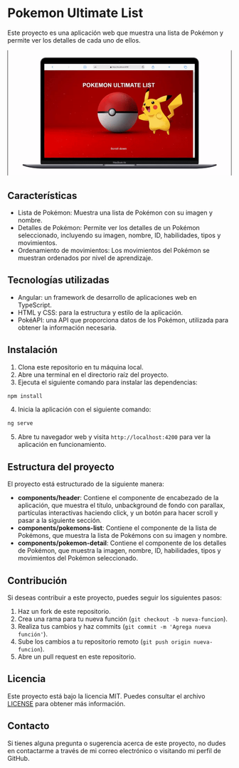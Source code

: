 # Pokemon Ultimate List

Este proyecto es una aplicación web que muestra una lista de Pokémon y permite ver los detalles de cada uno de ellos.

![Video de demostración del proyecto angular-pokemon](src/assets/img/demo-angular-pokemon.gif)

## Características

- Lista de Pokémon: Muestra una lista de Pokémon con su imagen y nombre.
- Detalles de Pokémon: Permite ver los detalles de un Pokémon seleccionado, incluyendo su imagen, nombre, ID, habilidades, tipos y movimientos.
- Ordenamiento de movimientos: Los movimientos del Pokémon se muestran ordenados por nivel de aprendizaje.

## Tecnologías utilizadas

- Angular: un framework de desarrollo de aplicaciones web en TypeScript.
- HTML y CSS: para la estructura y estilo de la aplicación.
- PokéAPI: una API que proporciona datos de los Pokémon, utilizada para obtener la información necesaria.

## Instalación

1. Clona este repositorio en tu máquina local.
2. Abre una terminal en el directorio raíz del proyecto.
3. Ejecuta el siguiente comando para instalar las dependencias:

```bash
npm install
```

4. Inicia la aplicación con el siguiente comando:

```bash
ng serve
```

5. Abre tu navegador web y visita `http://localhost:4200` para ver la aplicación en funcionamiento.

## Estructura del proyecto

El proyecto está estructurado de la siguiente manera:

- **components/header**: Contiene el componente de encabezado de la aplicación, que muestra el título, unbackground de fondo con parallax, partículas interactivas haciendo click, y un botón para hacer scroll y pasar a la siguiente sección.
- **components/pokemons-list**: Contiene el componente de la lista de Pokémons, que muestra la lista de Pokémons con su imagen y nombre.
- **components/pokemon-detail**: Contiene el componente de los detalles de Pokémon, que muestra la imagen, nombre, ID, habilidades, tipos y movimientos del Pokémon seleccionado.

## Contribución

Si deseas contribuir a este proyecto, puedes seguir los siguientes pasos:

1. Haz un fork de este repositorio.
2. Crea una rama para tu nueva función (`git checkout -b nueva-funcion`).
3. Realiza tus cambios y haz commits (`git commit -m 'Agrega nueva función'`).
4. Sube los cambios a tu repositorio remoto (`git push origin nueva-funcion`).
5. Abre un pull request en este repositorio.

## Licencia

Este proyecto está bajo la licencia MIT. Puedes consultar el archivo [LICENSE](LICENSE) para obtener más información.

## Contacto

Si tienes alguna pregunta o sugerencia acerca de este proyecto, no dudes en contactarme a través de mi correo electrónico o visitando mi perfil de GitHub.

